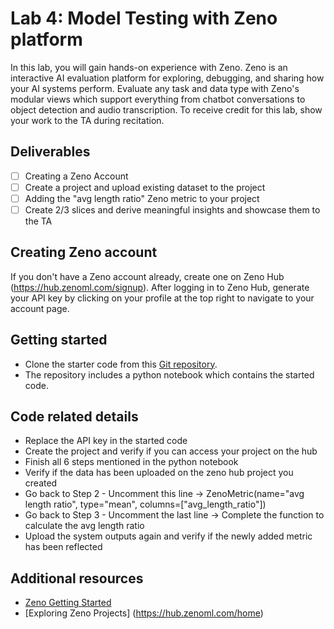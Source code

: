 # Lab 4: Model Testing with Zeno platform

In this lab, you will gain hands-on experience with Zeno.
Zeno is an interactive AI evaluation platform for exploring, debugging, and sharing how your AI systems perform. Evaluate any task and data type with Zeno's modular views which support everything from chatbot conversations to object detection and audio transcription.
To receive credit for this lab, show your work to the TA during recitation.

## Deliverables
- [ ] Creating a Zeno Account
- [ ] Create a project and upload existing dataset to the project
- [ ] Adding the "avg length ratio" Zeno metric to your project
- [ ] Create 2/3 slices and derive meaningful insights and showcase them to the TA 

## Creating Zeno account
If you don't have a Zeno account already, create one on Zeno Hub (https://hub.zenoml.com/signup). After logging in to Zeno Hub, generate your API key by clicking on your profile at the top right to navigate to your account page.

## Getting started
- Clone the starter code from this [Git repository](https://github.com/sayalikandarkar/cmu-mlip-zeno-lab).
- The repository includes a python notebook which contains the started code.

## Code related details
- Replace the API key in the started code
- Create the project and verify if you can access your project on the hub
- Finish all 6 steps mentioned in the python notebook 
- Verify if the data has been uploaded on the zeno hub project you created
- Go back to Step 2 - Uncomment this line -> ZenoMetric(name="avg length ratio", type="mean", columns=["avg_length_ratio"])
- Go back to Step 3 - Uncomment the last line -> Complete the function to calculate the avg length ratio
- Upload the system outputs again and verify if the newly added metric has been reflected

## Additional resources
- [Zeno Getting Started](https://zenoml.com/docs/intro)
- [Exploring Zeno Projects] (https://hub.zenoml.com/home)
